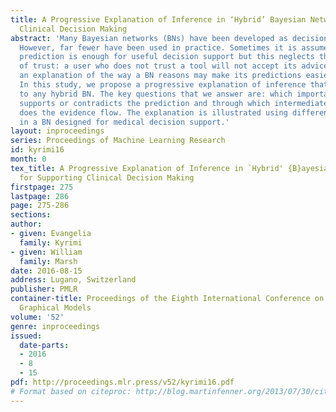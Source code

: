 ```yaml
---
title: A Progressive Explanation of Inference in ‘Hybrid’ Bayesian Networks for Supporting
  Clinical Decision Making
abstract: 'Many Bayesian networks (BNs) have been developed as decision support tools.
  However, far fewer have been used in practice. Sometimes it is assumed that an accurate
  prediction is enough for useful decision support but this neglects the importance
  of trust: a user who does not trust a tool will not accept its advice. Giving users
  an explanation of the way a BN reasons may make its predictions easier to trust.
  In this study, we propose a progressive explanation of inference that can be applied
  to any hybrid BN. The key questions that we answer are: which important evidence
  supports or contradicts the prediction and through which intermediate variables
  does the evidence flow. The explanation is illustrated using different scenarios
  in a BN designed for medical decision support.'
layout: inproceedings
series: Proceedings of Machine Learning Research
id: kyrimi16
month: 0
tex_title: A Progressive Explanation of Inference in `Hybrid' {B}ayesian Networks
  for Supporting Clinical Decision Making
firstpage: 275
lastpage: 286
page: 275-286
sections: 
author:
- given: Evangelia
  family: Kyrimi
- given: William
  family: Marsh
date: 2016-08-15
address: Lugano, Switzerland
publisher: PMLR
container-title: Proceedings of the Eighth International Conference on Probabilistic
  Graphical Models
volume: '52'
genre: inproceedings
issued:
  date-parts:
  - 2016
  - 8
  - 15
pdf: http://proceedings.mlr.press/v52/kyrimi16.pdf
# Format based on citeproc: http://blog.martinfenner.org/2013/07/30/citeproc-yaml-for-bibliographies/
---
```

